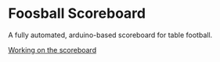 # Foosball Scoreboard

A fully automated, arduino-based scoreboard for table football.

[Working on the scoreboard](https://www.instagram.com/p/BIZbhWjjFTd)
